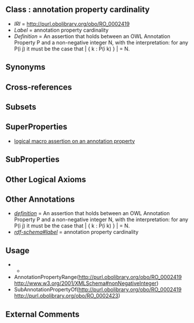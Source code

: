 
## Class : annotation property cardinality

 * *IRI* = http://purl.obolibrary.org/obo/RO_0002419
 * *Label* = annotation property cardinality
 * *Definition* = An assertion that holds between an OWL Annotation Property P and a non-negative integer N, with the interpretation: for any P(i j) it must be the case that | { k : P(i k) } | = N.

## Synonyms


## Cross-references


## Subsets


## SuperProperties

 * [logical macro assertion on an annotation property](../../RO/23/RO_0002423.md)

## SubProperties


## Other Logical Axioms


## Other Annotations

 * *[definition](../../IAO/15/IAO_0000115.md)* = An assertion that holds between an OWL Annotation Property P and a non-negative integer N, with the interpretation: for any P(i j) it must be the case that | { k : P(i k) } | = N.
 * *[rdf-schema#label](../../el/rdf-schema#label.md)* = annotation property cardinality

## Usage

 * -
 * AnnotationPropertyRange(<http://purl.obolibrary.org/obo/RO_0002419> <http://www.w3.org/2001/XMLSchema#nonNegativeInteger>)
 * SubAnnotationPropertyOf(<http://purl.obolibrary.org/obo/RO_0002419> <http://purl.obolibrary.org/obo/RO_0002423>)

## External Comments

